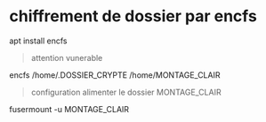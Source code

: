 # chiffrement de dossier par encfs

apt install encfs

> attention vunerable

encfs /home/.DOSSIER_CRYPTE /home/MONTAGE_CLAIR

> configuration
> alimenter le dossier MONTAGE_CLAIR

fusermount -u MONTAGE_CLAIR
